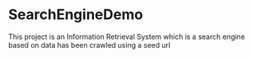 # SearchEngineDemo
This project is an Information Retrieval System which is a search engine based on data has been crawled using a seed url
